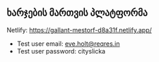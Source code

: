 ## ხარჯების მართვის პლატფორმა

Netlify: https://gallant-mestorf-d8a31f.netlify.app/
* Test user email: eve.holt@reqres.in
* Test user password: cityslicka
